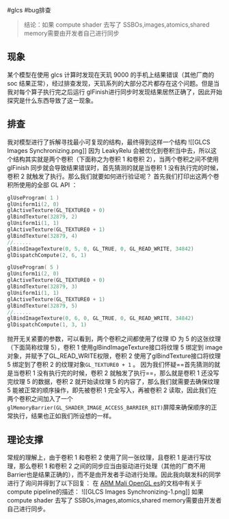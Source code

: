 #glcs #bug排查

> 结论：如果 compute shader 去写了 SSBOs,images,atomics,shared memory需要由开发者自己进行同步

## 现象
某个模型在使用 glcs 计算时发现在天玑 9000 的手机上结果错误（其他厂商的 soc 结果正常），经过排查发现，天玑系列的大部分芯片都存在这个问题。但是当我对每个算子执行完之后运行 glFinish进行同步时发现结果居然正确了，因此开始探究是什么东西导致了这一现象。
## 排查
我对模型进行了拆解寻找最小可复现的结构，最终得到这样一个结构
![[GLCS Images Synchronizing.png]]
因为 LeakyRelu 会被优化到卷积当中去，所以这个结构其实就是两个卷积（下面称之为卷积 1 和卷积 2），当两个卷积之间不使用 glFinish 同步就会导致结果错误时，首先猜测的就是当卷积 1 没有执行完的时候，卷积 2 就触发了执行。那么我们就要如何进行验证呢？
首先我们打印出这两个卷积所使用的全部 GL API ：
```C++
glUseProgram( 1 )
glUniform1i(2, 0)
glActiveTexture(GL_TEXTURE0 + 0)
glBindTexture(32879, 2)
glUniform1i(1, 1)
glActiveTexture(GL_TEXTURE0 + 1)
glBindTexture(32879, 4)
//......
glBindImageTexture(0, 5, 0, GL_TRUE, 0, GL_READ_WRITE, 34842)
glDispatchCompute(2, 6, 1)

glUseProgram( 5 )
glUniform1i(2, 0)
glActiveTexture(GL_TEXTURE0 + 0)
glBindTexture(32879, 3)
glUniform1i(1, 1)
glActiveTexture(GL_TEXTURE0 + 1)
glBindTexture(32879, 5)
//......
glBindImageTexture(0, 6, 0, GL_TRUE, 0, GL_READ_WRITE, 34842)
glDispatchCompute(1, 3, 1)
```
抛开无关紧要的参数，可以看到，两个卷积之间都使用了纹理 ID 为 5 的这张纹理（下面简称纹理 5），卷积 1 使用glBindImageTexture接口将纹理 5 绑定到 image对象，并赋予了GL_READ_WRITE权限，卷积 2 使用了glBindTexture接口将纹理 5 绑定到了卷积 2 的纹理对象`GL_TEXTURE0 + 1` 。
因为我们怀疑==首先猜测的就是当卷积 1 没有执行完的时候，卷积 2 就触发了执行==，那么就是卷积 1 还没写完纹理 5 的数据，卷积 2 就开始读纹理 5 的内容了，那么我们就需要去确保纹理 5 能被正常的顺序操作，即先被卷积 1 完全写入，再被卷积 2 读取，因此我们在两个卷积之间加入了一个`glMemoryBarrier(GL_SHADER_IMAGE_ACCESS_BARRIER_BIT)`屏障来确保顺序的正常执行，结果也正如我们所设想的一样。
## 理论支撑
常规的理解上，由于卷积 1 和卷积 2 使用了同一张纹理，且卷积 1 是进行写纹理，那么卷积 1 和卷积 2 之间的同步应当由驱动进行处理（其他的厂商不用Barrier也是结果正确的），而不是由开发者手动进行处理。因此我向联发科的同学进行了询问并得到了以下回复：
在 [ARM Mali OpenGL es](https://arm-software.github.io/opengl-es-sdk-for-android/compute_intro.html#computeMemory)的文档中有关于compute pipeline的描述：
![[GLCS Images Synchronizing-1.png]]
如果 compute shader 去写了 SSBOs,images,atomics,shared memory需要由开发者自己进行同步。
